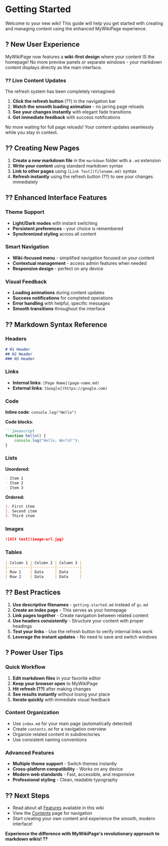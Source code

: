 # Getting Started

Welcome to your new wiki! This guide will help you get started with creating and managing content using the enhanced MyWikiPage experience.

## ? New User Experience

MyWikiPage now features a **wiki-first design** where your content IS the homepage! No more preview panels or separate windows - your markdown content displays directly as the main interface.

### ?? Live Content Updates

The refresh system has been completely reimagined:

1. **Click the refresh button** (??) in the navigation bar
2. **Watch the smooth loading animation** - no jarring page reloads
3. **See your changes instantly** with elegant fade transitions
4. **Get immediate feedback** with success notifications

No more waiting for full page reloads! Your content updates seamlessly while you stay in context.

## ?? Creating New Pages

1. **Create a new markdown file** in the `markdown` folder with a `.md` extension
2. **Write your content** using standard markdown syntax
3. **Link to other pages** using `[Link Text](filename.md)` syntax
4. **Refresh instantly** using the refresh button (??) to see your changes immediately

## ?? Enhanced Interface Features

### Theme Support
- **Light/Dark modes** with instant switching
- **Persistent preferences** - your choice is remembered
- **Synchronized styling** across all content

### Smart Navigation
- **Wiki-focused menu** - simplified navigation focused on your content
- **Contextual management** - access admin features when needed
- **Responsive design** - perfect on any device

### Visual Feedback
- **Loading animations** during content updates
- **Success notifications** for completed operations
- **Error handling** with helpful, specific messages
- **Smooth transitions** throughout the interface

## ?? Markdown Syntax Reference

### Headers
```markdown
# H1 Header
## H2 Header
### H3 Header
```

### Links
- **Internal links**: `[Page Name](page-name.md)`
- **External links**: `[Google](https://google.com)`

### Code
**Inline code**: `console.log("Hello")`

**Code blocks**:
```markdown
```javascript
function hello() {
    console.log("Hello, World!");
}
```

### Lists
**Unordered:**
```markdown
- Item 1
- Item 2
- Item 3
```

**Ordered:**
```markdown
1. First item
2. Second item
3. Third item
```

### Images
```markdown
![Alt text](image-url.jpg)
```

### Tables
```markdown
| Column 1 | Column 2 | Column 3 |
|----------|----------|----------|
| Row 1    | Data     | Data     |
| Row 2    | Data     | Data     |
```

## ?? Best Practices

1. **Use descriptive filenames** - `getting-started.md` instead of `gs.md`
2. **Create an index page** - This serves as your homepage
3. **Link pages together** - Create navigation between related content
4. **Use headers consistently** - Structure your content with proper headings
5. **Test your links** - Use the refresh button to verify internal links work
6. **Leverage the instant updates** - No need to save and switch windows

## ? Power User Tips

### Quick Workflow
1. **Edit markdown files** in your favorite editor
2. **Keep your browser open** to MyWikiPage
3. **Hit refresh (??)** after making changes
4. **See results instantly** without losing your place
5. **Iterate quickly** with immediate visual feedback

### Content Organization
- Use `index.md` for your main page (automatically detected)
- Create `contents.md` for a navigation overview
- Organize related content in subdirectories
- Use consistent naming conventions

### Advanced Features
- **Multiple theme support** - Switch themes instantly
- **Cross-platform compatibility** - Works on any device
- **Modern web standards** - Fast, accessible, and responsive
- **Professional styling** - Clean, readable typography

## ?? Next Steps

- Read about all [Features](features.md) available in this wiki
- View the [Contents](contents.md) page for navigation
- Start creating your own content and experience the smooth, modern interface!

**Experience the difference with MyWikiPage's revolutionary approach to markdown wikis! ??**